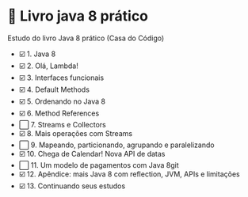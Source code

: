 # :blue_book: Livro java 8 prático
Estudo do livro Java 8 prático (Casa do Código)

- :ballot_box_with_check: 1. Java 8
- :ballot_box_with_check: 2. Olá, Lambda!
- :ballot_box_with_check: 3. Interfaces funcionais
- :ballot_box_with_check: 4. Default Methods
- :ballot_box_with_check: 5. Ordenando no Java 8
- :ballot_box_with_check: 6. Method References
- :white_large_square: 7. Streams e Collectors
- :ballot_box_with_check: 8. Mais operações com Streams
- :white_large_square: 9. Mapeando, particionando, agrupando e paralelizando
- :ballot_box_with_check: 10. Chega de Calendar! Nova API de datas
- :white_large_square: 11. Um modelo de pagamentos com Java 8git 
- :ballot_box_with_check: 12. Apêndice: mais Java 8 com reflection, JVM, APIs e limitações
- :ballot_box_with_check: 13. Continuando seus estudos

